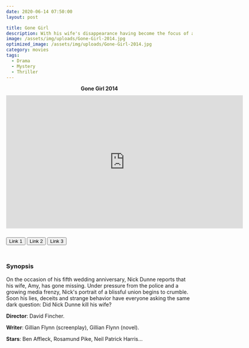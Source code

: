 ```yaml
---
date: 2020-06-14 07:50:00
layout: post

title: Gone Girl
description: With his wife's disappearance having become the focus of an intense media circus, a man sees the spotlight turned on him when it's suspected that he may not be innocent.
image: /assets/img/uploads/Gone-Girl-2014.jpg
optimized_image: /assets/img/uploads/Gone-Girl-2014.jpg
category: movies
tags:
  - Drama
  - Mystery 
  - Thriller
---
```

<link rel="stylesheet" type="text/css" href="/assets/css/player.css">

<div class="title-movie" style='text-align: center; font-weight: bold;'> Gone Girl 2014 </div>

<div style='width:100%; height:10px; position:relative; margin-left: auto; margin-right: auto; overflow: hidden;'></div>

<div class="video-wrapper">
<iframe id="myframe" scrolling="no" allowfullscreen="" frameborder="0"  height="360"
src="https://playhydrax.com/?v=2rsNCTlDiF&sub=https://movies.xtapo.com/assets/sub/Gone-Girl.srt&sub-lang=English" width="640"></iframe>
</div>

<div style='width:100%; height:10px; position:relative; margin-left: auto; margin-right: auto; overflow: hidden;'></div>

<button class="button_link" onclick="link_1()">Link 1</button>
<button class="button_link" onclick="link_2()">Link 2</button>
<button class="button_link" onclick="link_3()">Link 3</button>

<div style='width:100%; height:10px; position:relative; margin-left: auto; margin-right: auto; overflow: hidden;'></div>

<script>
 var link1 = "https://playhydrax.com/?v=2rsNCTlDiF&sub=https://movies.xtapo.com/assets/sub/Gone-Girl.srt&sub-lang=English"
 var link2 = "https://www.fembed.com/v/-z7yjup0l1nrm-5"
 var link3 = "https://database.gdriveplayer.me/player.php?imdb=tt2267998"

 function link_1() {
 var x = document.getElementsByClassName("button_link");
 for (var i=0; i < x.length; i++)
 {x[i].classList.remove("button_link_clicked")}
 x[0].classList.add("button_link_clicked");
 document.getElementById("myframe").src = link1;}

 function link_2() {
 var x = document.getElementsByClassName("button_link");
 for (var i=0; i < x.length; i++)
 {x[i].classList.remove("button_link_clicked")}
 x[1].classList.add("button_link_clicked");
 document.getElementById("myframe").src = link2;}

 function link_3() {
 var x = document.getElementsByClassName("button_link");
 for (var i=0; i < x.length; i++)
 {x[i].classList.remove("button_link_clicked")}
 x[2].classList.add("button_link_clicked");
 document.getElementById("myframe").src = link3;}
</script>


### Synopsis
On the occasion of his fifth wedding anniversary, Nick Dunne reports that his wife, Amy, has gone missing. Under pressure from the police and a growing media frenzy, Nick's portrait of a blissful union begins to crumble. Soon his lies, deceits and strange behavior have everyone asking the same dark question: Did Nick Dunne kill his wife?          

**Director**:  David Fincher.  

**Writer**:  Gillian Flynn (screenplay), Gillian Flynn (novel).   

**Stars**:   Ben Affleck, Rosamund Pike, Neil Patrick Harris...      
